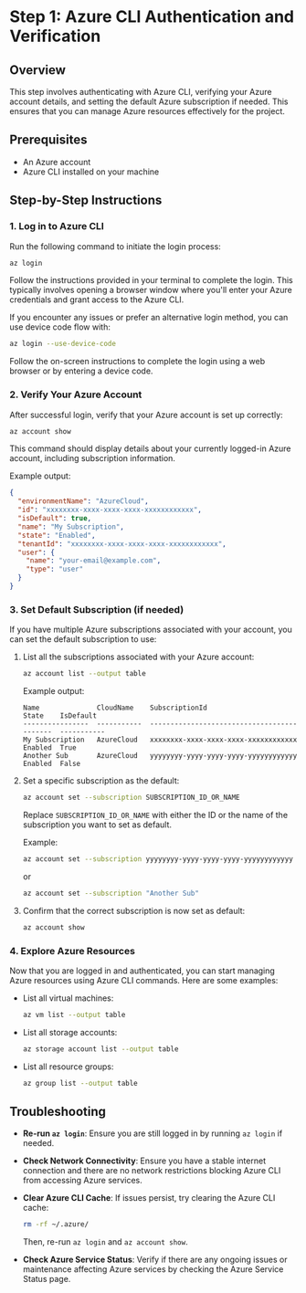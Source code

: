 # Step 1: Azure CLI Authentication and Verification

## Overview

This step involves authenticating with Azure CLI, verifying your Azure account details, and setting the default Azure subscription if needed. This ensures that you can manage Azure resources effectively for the project.

## Prerequisites

- An Azure account
- Azure CLI installed on your machine

## Step-by-Step Instructions

### 1. Log in to Azure CLI

Run the following command to initiate the login process:

```bash
az login
```

Follow the instructions provided in your terminal to complete the login. This typically involves opening a browser window where you'll enter your Azure credentials and grant access to the Azure CLI.

If you encounter any issues or prefer an alternative login method, you can use device code flow with:

```bash
az login --use-device-code
```

Follow the on-screen instructions to complete the login using a web browser or by entering a device code.

### 2. Verify Your Azure Account

After successful login, verify that your Azure account is set up correctly:

```bash
az account show
```

This command should display details about your currently logged-in Azure account, including subscription information.

Example output:

```json
{
  "environmentName": "AzureCloud",
  "id": "xxxxxxxx-xxxx-xxxx-xxxx-xxxxxxxxxxxx",
  "isDefault": true,
  "name": "My Subscription",
  "state": "Enabled",
  "tenantId": "xxxxxxxx-xxxx-xxxx-xxxx-xxxxxxxxxxxx",
  "user": {
    "name": "your-email@example.com",
    "type": "user"
  }
}
```

### 3. Set Default Subscription (if needed)

If you have multiple Azure subscriptions associated with your account, you can set the default subscription to use:

1. List all the subscriptions associated with your Azure account:

    ```bash
    az account list --output table
    ```

    Example output:

    ```
    Name              CloudName    SubscriptionId                        State    IsDefault
    ----------------  -----------  ------------------------------------  -------  -----------
    My Subscription   AzureCloud   xxxxxxxx-xxxx-xxxx-xxxx-xxxxxxxxxxxx  Enabled  True
    Another Sub       AzureCloud   yyyyyyyy-yyyy-yyyy-yyyy-yyyyyyyyyyyy  Enabled  False
    ```

2. Set a specific subscription as the default:

    ```bash
    az account set --subscription SUBSCRIPTION_ID_OR_NAME
    ```

    Replace `SUBSCRIPTION_ID_OR_NAME` with either the ID or the name of the subscription you want to set as default.

    Example:

    ```bash
    az account set --subscription yyyyyyyy-yyyy-yyyy-yyyy-yyyyyyyyyyyy
    ```

    or

    ```bash
    az account set --subscription "Another Sub"
    ```

3. Confirm that the correct subscription is now set as default:

    ```bash
    az account show
    ```

### 4. Explore Azure Resources

Now that you are logged in and authenticated, you can start managing Azure resources using Azure CLI commands. Here are some examples:

- List all virtual machines:

    ```bash
    az vm list --output table
    ```

- List all storage accounts:

    ```bash
    az storage account list --output table
    ```

- List all resource groups:

    ```bash
    az group list --output table
    ```

## Troubleshooting

- **Re-run `az login`**: Ensure you are still logged in by running `az login` if needed.
- **Check Network Connectivity**: Ensure you have a stable internet connection and there are no network restrictions blocking Azure CLI from accessing Azure services.
- **Clear Azure CLI Cache**: If issues persist, try clearing the Azure CLI cache:

    ```bash
    rm -rf ~/.azure/
    ```

    Then, re-run `az login` and `az account show`.
- **Check Azure Service Status**: Verify if there are any ongoing issues or maintenance affecting Azure services by checking the Azure Service Status page.
